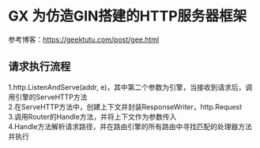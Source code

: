 # GX 为仿造GIN搭建的HTTP服务器框架 <br>
参考博客：https://geektutu.com/post/gee.html <br>

## 请求执行流程
1.http.ListenAndServe(addr, e)，其中第二个参数为引擎，当接收到请求后，调用引擎的ServeHTTP方法<br>
2.在ServeHTTP方法中，创建上下文并封装ResponseWriter，http.Request<br>
3.调用Router的Handle方法，并将上下文作为参数传入<br>
4.Handle方法解析请求路径，并在路由引擎的所有路由中寻找匹配的处理器方法并执行<br>
